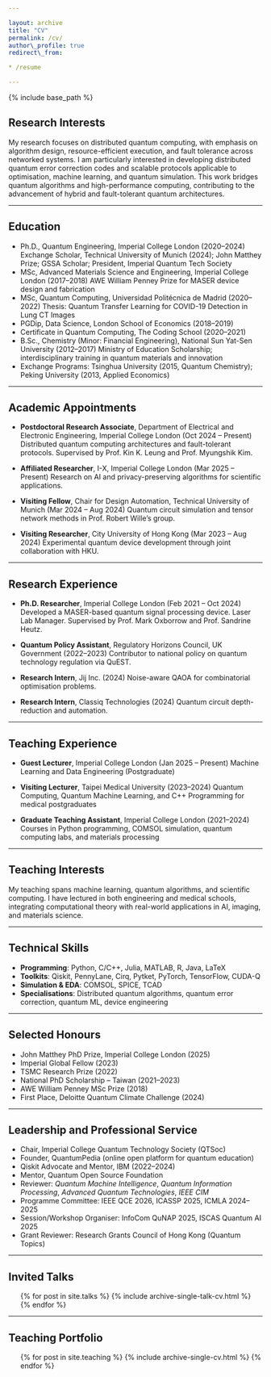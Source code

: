 ```yaml
---

layout: archive
title: "CV"
permalink: /cv/
author\_profile: true
redirect\_from:

* /resume

---
```


{% include base\_path %}

## Research Interests

My research focuses on distributed quantum computing, with emphasis on algorithm design, resource-efficient execution, and fault tolerance across networked systems. I am particularly interested in developing distributed quantum error correction codes and scalable protocols applicable to optimisation, machine learning, and quantum simulation. This work bridges quantum algorithms and high-performance computing, contributing to the advancement of hybrid and fault-tolerant quantum architectures.

---

## Education

* Ph.D., Quantum Engineering, Imperial College London (2020–2024)
  Exchange Scholar, Technical University of Munich (2024); John Matthey Prize; GSSA Scholar; President, Imperial Quantum Tech Society
* MSc, Advanced Materials Science and Engineering, Imperial College London (2017–2018)
  AWE William Penney Prize for MASER device design and fabrication
* MSc, Quantum Computing, Universidad Politécnica de Madrid (2020–2022)
  Thesis: Quantum Transfer Learning for COVID-19 Detection in Lung CT Images
* PGDip, Data Science, London School of Economics (2018–2019)
* Certificate in Quantum Computing, The Coding School (2020–2021)
* B.Sc., Chemistry (Minor: Financial Engineering), National Sun Yat-Sen University (2012–2017)
  Ministry of Education Scholarship; interdisciplinary training in quantum materials and innovation
* Exchange Programs: Tsinghua University (2015, Quantum Chemistry); Peking University (2013, Applied Economics)

---

## Academic Appointments

* **Postdoctoral Research Associate**, Department of Electrical and Electronic Engineering, Imperial College London (Oct 2024 – Present)
  Distributed quantum computing architectures and fault-tolerant protocols. Supervised by Prof. Kin K. Leung and Prof. Myungshik Kim.

* **Affiliated Researcher**, I-X, Imperial College London (Mar 2025 – Present)
  Research on AI and privacy-preserving algorithms for scientific applications.

* **Visiting Fellow**, Chair for Design Automation, Technical University of Munich (Mar 2024 – Aug 2024)
  Quantum circuit simulation and tensor network methods in Prof. Robert Wille’s group.

* **Visiting Researcher**, City University of Hong Kong (Mar 2023 – Aug 2024)
  Experimental quantum device development through joint collaboration with HKU.

---

## Research Experience

* **Ph.D. Researcher**, Imperial College London (Feb 2021 – Oct 2024)
  Developed a MASER-based quantum signal processing device. Laser Lab Manager.
  Supervised by Prof. Mark Oxborrow and Prof. Sandrine Heutz.

* **Quantum Policy Assistant**, Regulatory Horizons Council, UK Government (2022–2023)
  Contributor to national policy on quantum technology regulation via QuEST.

* **Research Intern**, Jij Inc. (2024)
  Noise-aware QAOA for combinatorial optimisation problems.

* **Research Intern**, Classiq Technologies (2024)
  Quantum circuit depth-reduction and automation.

---

## Teaching Experience

* **Guest Lecturer**, Imperial College London (Jan 2025 – Present)
  Machine Learning and Data Engineering (Postgraduate)

* **Visiting Lecturer**, Taipei Medical University (2023–2024)
  Quantum Computing, Quantum Machine Learning, and C++ Programming for medical postgraduates

* **Graduate Teaching Assistant**, Imperial College London (2021–2024)
  Courses in Python programming, COMSOL simulation, quantum computing labs, and materials processing

---

## Teaching Interests

My teaching spans machine learning, quantum algorithms, and scientific computing. I have lectured in both engineering and medical schools, integrating computational theory with real-world applications in AI, imaging, and materials science.

---

## Technical Skills

* **Programming**: Python, C/C++, Julia, MATLAB, R, Java, LaTeX
* **Toolkits**: Qiskit, PennyLane, Cirq, Pytket, PyTorch, TensorFlow, CUDA-Q
* **Simulation & EDA**: COMSOL, SPICE, TCAD
* **Specialisations**: Distributed quantum algorithms, quantum error correction, quantum ML, device engineering

---

## Selected Honours

* John Matthey PhD Prize, Imperial College London (2025)
* Imperial Global Fellow (2023)
* TSMC Research Prize (2022)
* National PhD Scholarship – Taiwan (2021–2023)
* AWE William Penney MSc Prize (2018)
* First Place, Deloitte Quantum Climate Challenge (2024)

---

## Leadership and Professional Service

* Chair, Imperial College Quantum Technology Society (QTSoc)
* Founder, QuantumPedia (online open platform for quantum education)
* Qiskit Advocate and Mentor, IBM (2022–2024)
* Mentor, Quantum Open Source Foundation
* Reviewer: *Quantum Machine Intelligence*, *Quantum Information Processing*, *Advanced Quantum Technologies*, *IEEE CIM*
* Programme Committee: IEEE QCE 2026, ICASSP 2025, ICMLA 2024–2025
* Session/Workshop Organiser: InfoCom QuNAP 2025, ISCAS Quantum AI 2025
* Grant Reviewer: Research Grants Council of Hong Kong (Quantum Topics)

---

## Invited Talks

<ul>
{% for post in site.talks %}
  {% include archive-single-talk-cv.html %}
{% endfor %}
</ul>

---

## Teaching Portfolio

<ul>
{% for post in site.teaching %}
  {% include archive-single-cv.html %}
{% endfor %}
</ul>

